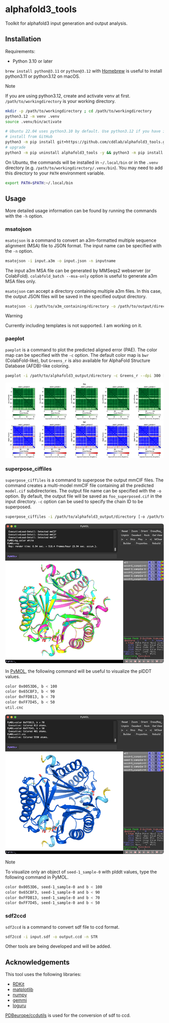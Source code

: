 # alphafold3_tools

Toolkit for alphafold3 input generation and output analysis.

## Installation

Requirements:

- Python 3.10 or later

`brew install python@3.11` or `python@3.12` with [Homebrew](https://brew.sh/) is useful to install python3.11 or python3.12 on macOS.

> [!NOTE]
> If you are using python3.12, create and activate venv at first.
> `/path/to/workingdirectory` is your working directory.
>
> ```bash
> mkdir -p /path/to/workingdirectory ; cd /path/to/workingdirectory
> python3.12 -m venv .venv
> source .venv/bin/activate
> ```

```bash
# Ubuntu 22.04 uses python3.10 by default. Use python3.12 if you have it instead of python3.10.
# install from GitHub
python3 -m pip install git+https://github.com/cddlab/alphafold3_tools.git
# upgrade
python3 -m pip uninstall alphafold3_tools -y && python3 -m pip install --upgrade git+https://github.com/cddlab/alphafold3_tools.git
```

On Ubuntu, the commands will be installed in `~/.local/bin` or in the `.venv` directory (e.g. `/path/to/workingdirectory/.venv/bin`). You may need to add this directory to your `PATH` environment variable.

```bash
export PATH=$PATH:~/.local/bin
```

## Usage

More detailed usage information can be found by running the commands with the `-h` option.

### msatojson

`msatojson` is a command to convert an a3m-formatted multiple sequence alignment (MSA) file to JSON format. The input name can be specified with the `-n` option.

```bash
msatojson -i input.a3m -o input.json -n inputname
```

The input a3m MSA file can be generated by MMSeqs2 webserver (or ColabFold). `colabfold_batch --msa-only` option is useful to generate a3m MSA files only.

`msatojson` can accept a directory containing multiple a3m files. In this case, the output JSON files will be saved in the specified output directory.

```bash
msatojson -i /path/to/a3m_containing/directory -o /path/to/output/directory
```

> [!WARNING]
> Currently including templates is not supported. I am working on it.

### paeplot

`paeplot` is a command to plot the predicted aligned error (PAE). The color map can be specified with the `-c` option. The default color map is `bwr` (ColabFold-like), but `Greens_r` is also available for AlphaFold Structure Database (AFDB)-like coloring.

```bash
paeplot -i /path/to/alphafold3_output/directory -c Greens_r --dpi 300 [-n foo] [-a]
```

![greensr](./images/greensr.png)
![bwr](./images/bwr.png)

### superpose_ciffiles

`superpose_ciffiles` is a command to superpose the output mmCIF files. The command creates a multi-model mmCIF file containing all the predicted `model.cif` subdirectories. The output file name can be specified with the `-o` option. By default, the output file will be saved as `foo_superposed.cif` in the input directory.
`-c` option can be used to specify the chain ID to be superposed.

```bash
superpose_ciffiles -i /path/to/alphafold3_output/directory [-o /path/to/output/directory/foo_superposed.cif] [-c A]
```

<img src="./images/superposed.png" width="600px" alt="superposed">

In [PyMOL](https://www.pymol.org/), the following command will be useful to visualize the plDDT values.

```bash
color 0x0053D6, b < 100
color 0x65CBF3, b < 90
color 0xFFDB13, b < 70
color 0xFF7D45, b < 50
util.cnc
```

<img src="./images/plddt.png" width="600px" alt="plddt">

> [!NOTE]
> To visualize only an object of `seed-1_sample-0` with plddt values, type the following command in PyMOL.
>
> ```bash
> color 0x0053D6, seed-1_sample-0 and b < 100
> color 0x65CBF3, seed-1_sample-0 and b < 90
> color 0xFFDB13, seed-1_sample-0 and b < 70
> color 0xFF7D45, seed-1_sample-0 and b < 50
> ```

### sdf2ccd

`sdf2ccd` is a command to convert sdf file to ccd format.

```bash
sdf2ccd -i input.sdf -o output.ccd -n STR
```

Other tools are being developed and will be added.

## Acknowledgements

This tool uses the following libraries:

- [RDKit](https://www.rdkit.org/)
- [matplotlib](https://matplotlib.org/)
- [numpy](https://numpy.org/)
- [gemmi](https://gemmi.readthedocs.io/en/latest/)
- [loguru](https://loguru.readthedocs.io/en/stable/)

[PDBeurope/ccdutils](https://github.com/PDBeurope/ccdutils) is used for the conversion of sdf to ccd.
